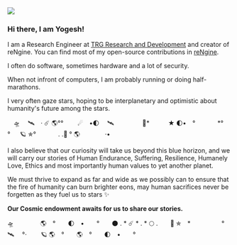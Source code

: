 <img src="planets.gif">

### Hi there, I am Yogesh!

I am a Research Engineer at [TRG Research and Development](https://www.trgint.com/) and creator of reNgine. You can find most of my open-source contributions in [reNgine](https://github.com/yogeshojha/rengine).

I often do software, sometimes hardware and a lot of security.

When not infront of computers, I am probably running or doing half-marathons. 

I very often gaze stars, hoping to be interplanetary and optimistic about humanity's future among the stars. 

　🛸 　🛰　· ☄ 🌎°°　　 ☄　•🌓　 🛰　　 　　  🌙*　　　★ 🌓•　°　　 　 *°　 　°  　 🪐 ✯°　 　　 . .🚀 ° 🌎　　　　·•

I also believe that our curiosity will take us beyond this blue horizon, and we will carry our stories of Human Endurance, Suffering, Resilience, Humanely Love, Ethics and most importantly human values to yet another planet. 

We must thrive to expand as far and wide as we possibly can to ensure that the fire of humanity can burn brighter eons, may human sacrifices never be forgetten as they fuel us to stars ✨

**Our Cosmic endowment awaits for us to share our stories.**

🛸　　　 　🌎　°　　🌓　•　　°　　🌑       .    *    ☄️     *    .  *     🌕  .　　🚀 ✯　*　　　　　°　　　　🛰 　°·　　 🪐 🌎　°　　🌎　°　　🌓　•　　°
